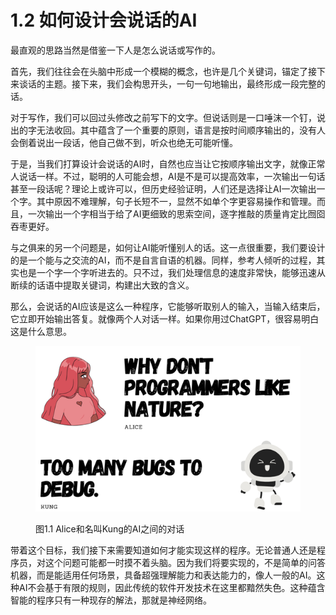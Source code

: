 # 1.2 如何设计会说话的AI

最直观的思路当然是借鉴一下人是怎么说话或写作的。

首先，我们往往会在头脑中形成一个模糊的概念，也许是几个关键词，锚定了接下来谈话的主题。接下来，我们会构思开头，一句一句地输出，最终形成一段完整的话。

对于写作，我们可以回过头修改之前写下的文字。但说话则是一口唾沫一个钉，说出的字无法收回。其中蕴含了一个重要的原则，语言是按时间顺序输出的，没有人会倒着说出一段话，他自己做不到，听众也绝无可能听懂。

于是，当我们打算设计会说话的AI时，自然也应当让它按顺序输出文字，就像正常人说话一样。不过，聪明的人可能会想，AI是不是可以提高效率，一次输出一句话甚至一段话呢？理论上或许可以，但历史经验证明，人们还是选择让AI一次输出一个字。其中原因不难理解，句子长短不一，显然不如单个字更容易操作和管理。而且，一次输出一个字相当于给了AI更细致的思索空间，逐字推敲的质量肯定比囫囵吞枣更好。

与之俱来的另一个问题是，如何让AI能听懂别人的话。这一点很重要，我们要设计的是一个能与之交流的AI，而不是自言自语的机器。同样，参考人倾听的过程，其实也是一个字一个字听进去的。只不过，我们处理信息的速度非常快，能够迅速从断续的话语中提取关键词，构建出大致的含义。

那么，会说话的AI应该是这么一种程序，它能够听取别人的输入，当输入结束后，它立即开始输出答复。就像两个人对话一样。如果你用过ChatGPT，很容易明白这是什么意思。

<figure><img src="../.gitbook/assets/chat between human and ai.png" alt=""><figcaption><p>图1.1 Alice和名叫Kung的AI之间的对话</p></figcaption></figure>

带着这个目标，我们接下来需要知道如何才能实现这样的程序。无论普通人还是程序员，对这个问题可能都一时摸不着头脑。因为我们将要实现的，不是简单的问答机器，而是能适用任何场景，具备超强理解能力和表达能力的，像人一般的AI。这种AI不会基于有限的规则，因此传统的软件开发技术在这里都黯然失色。这种蕴含智能的程序只有一种现存的解法，那就是神经网络。
